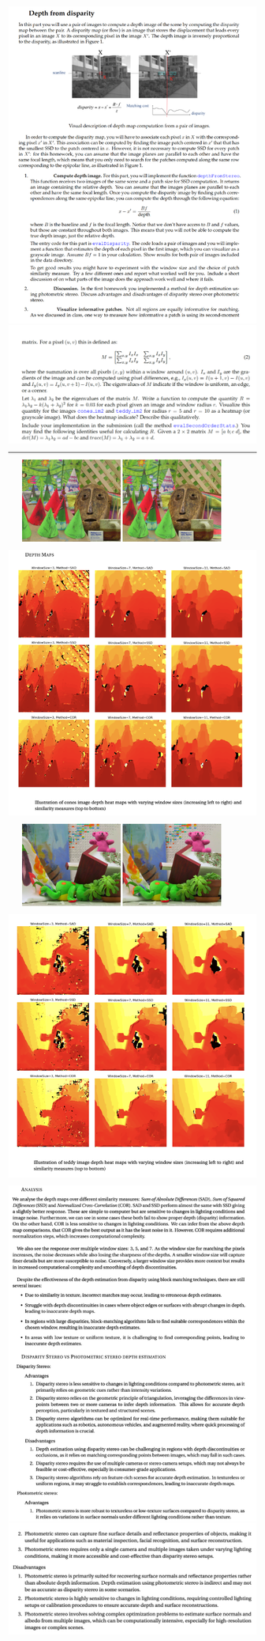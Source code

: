 ![Question 1](https://github.com/ykamoji/depth-disparity/blob/main/img_refs/question_1.png?raw=true)
![Question 2](https://github.com/ykamoji/depth-disparity/blob/main/img_refs/question_2.png?raw=true)

<hr/>

&nbsp;&nbsp;&nbsp;&nbsp;&nbsp;&nbsp;
<img src="https://github.com/ykamoji/depth-disparity/blob/main/img_refs/cones_1.png?raw=true" width="200"/>
<img src="https://github.com/ykamoji/depth-disparity/blob/main/img_refs/cones_2.png?raw=true" width="200"/>

![Depth Map 1](https://github.com/ykamoji/depth-disparity/blob/main/img_refs/depth_map_1.png?raw=true)

&nbsp;&nbsp;&nbsp;&nbsp;&nbsp;&nbsp;
<img src="https://github.com/ykamoji/depth-disparity/blob/main/img_refs/teddy_1.png?raw=true" width="200"/>
<img src="https://github.com/ykamoji/depth-disparity/blob/main/img_refs/teddy_2.png?raw=true" width="200"/>

![Depth Map 2](https://github.com/ykamoji/depth-disparity/blob/main/img_refs/depth_map_2.png?raw=true)

![Analysis 1](https://github.com/ykamoji/depth-disparity/blob/main/img_refs/analysis_1.png?raw=true)
![Analysis 2](https://github.com/ykamoji/depth-disparity/blob/main/img_refs/analysis_2.png?raw=true)


